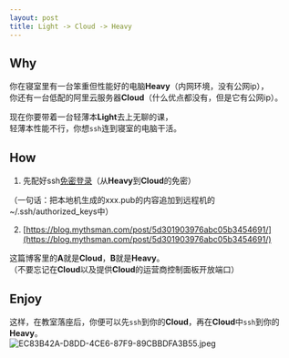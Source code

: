 ```yaml
---
layout: post
title: Light -> Cloud -> Heavy
---
```


<a name="MBRET"></a>
## Why
你在寝室里有一台笨重但性能好的电脑**Heavy**（内网环境，没有公网ip），<br />你还有一台低配的阿里云服务器**Cloud**（什么优点都没有，但是它有公网ip）。

现在你要带着一台轻薄本**Light**去上无聊的课，<br />轻薄本性能不行，你想`ssh`连到寝室的电脑干活。

<a name="MYebq"></a>
## How

1. 先配好ssh[免密登录](https://blog.csdn.net/doushuopeng/article/details/106919384?utm_medium=distribute.pc_relevant.none-task-blog-2~default~baidujs_title~default-0.no_search_link&spm=1001.2101.3001.4242)（从**Heavy**到**Cloud**的免密）

（一句话：把本地机生成的xxx.pub的内容追加到远程机的~/.ssh/authorized_keys中）

2. [https://blog.mythsman.com/post/5d301903976abc05b3454691/](https://blog.mythsman.com/post/5d301903976abc05b3454691/)

这篇博客里的**A**就是**Cloud**，**B**就是**Heavy**。<br />（不要忘记在**Cloud**以及提供**Cloud**的运营商控制面板开放端口）

<a name="rLlQm"></a>
## Enjoy
这样，在教室落座后，你便可以先`ssh`到你的**Cloud**，再在**Cloud**中`ssh`到你的**Heavy**。<br />![EC83B42A-D8DD-4CE6-87F9-89CBBDFA3B55.jpeg](https://cdn.nlark.com/yuque/0/2021/jpeg/21625412/1634694898495-d3fcef73-8f49-41ec-99c6-13d431bc4459.jpeg#clientId=u02047b27-bcea-4&from=ui&id=u106c9f18&margin=%5Bobject%20Object%5D&name=EC83B42A-D8DD-4CE6-87F9-89CBBDFA3B55.jpeg&originHeight=958&originWidth=1280&originalType=binary&ratio=1&size=291996&status=done&style=shadow&taskId=ue99e83fb-48db-4241-8250-7465c5051da)
